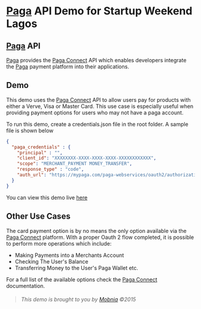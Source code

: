 # [Paga] API Demo for Startup Weekend Lagos

## [Paga] API
[Paga] provides the [Paga Connect] API which enables developers integrate the [Paga] payment platform into their applications.

## Demo
This demo uses the [Paga Connect] API to allow users pay for products with either a Verve, Visa or Master Card.
This use case is especially useful when providing payment options for users who may not have a paga account.

To run this demo, create a credentials.json file in the root folder. A sample file is shown below
```json
{
  "paga_credentials" : {
    "principal" : "",
    "client_id": "XXXXXXXX-XXXX-XXXX-XXXX-XXXXXXXXXXXX",
    "scope": "MERCHANT_PAYMENT MONEY_TRANSFER",
    "response_type" : "code",
    "auth_url": "https://mypaga.com/paga-webservices/oauth2/authorization/"
  }
}
```

You can view this demo live [here](http://paga-demo.mobnia.com "Paga API Demo")

## Other Use Cases
The card payment option is by no means the only option available via the [Paga Connect] platform.
With a proper Oauth 2 flow completed, it is possible to perform more operations which include:
 * Making Payments into a Merchants Account
 * Checking The User's Balance
 * Transferring Money to the User's Paga Wallet
etc.

For a full list of the available options check the  [Paga Connect] documentation.

> ###### This demo is brought to you by [Mobnia] &copy;2015



[Paga]: http://www.mypaga.com "Paga"
[Paga Connect]: https://mypaga.atlassian.net/wiki/display/PagaConnect/Paga+Connect "Paga Connect"
[Mobnia]: http://www.mobnia.com "Mobnia"